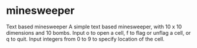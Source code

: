 # minesweeper
Text based minesweeper
A simple text based minesweeper, with 10 x 10 dimensions and 10 bombs.
Input o to open a cell, f to flag or unflag a cell, or q to quit.
Input integers from 0 to 9 to specify location of the cell.
